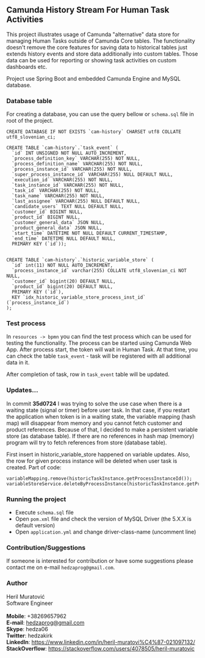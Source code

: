 ## Camunda History Stream For Human Task Activities
This project illustrates usage of Camunda "alternative" data store for managing Human Tasks
outside of Camunda Core tables. The functionality doesn't remove the core features for saving data to
historical tables just extends history events and store data additionally into custom tables. Those data
can be used for reporting or showing task activities on custom dashboards etc.

Project use Spring Boot and embedded Camunda Engine and MySQL database.

### Database table
For creating a database, you can use the query bellow or `schema.sql` file in root of the project.

```
CREATE DATABASE IF NOT EXISTS `cam-history` CHARSET utf8 COLLATE utf8_slovenian_ci;

CREATE TABLE `cam-history`.`task_event` (
  `id` INT UNSIGNED NOT NULL AUTO_INCREMENT,
  `process_definition_key` VARCHAR(255) NOT NULL,
  `process_definition_name` VARCHAR(255) NOT NULL,
  `process_instance_id` VARCHAR(255) NOT NULL,
  `super_process_instance_id` VARCHAR(255) NULL DEFAULT NULL,
  `execution_id` VARCHAR(255) NOT NULL,
  `task_instance_id` VARCHAR(255) NOT NULL,
  `task_id` VARCHAR(255) NOT NULL,
  `task_name` VARCHAR(255) NOT NULL,
  `last_assignee` VARCHAR(255) NULL DEFAULT NULL,
  `candidate_users` TEXT NULL DEFAULT NULL,
  `customer_id` BIGINT NULL,
  `product_id` BIGINT NULL,
  `customer_general_data` JSON NULL,
  `product_general_data` JSON NULL,
  `start_time` DATETIME NOT NULL DEFAULT CURRENT_TIMESTAMP,
  `end_time` DATETIME NULL DEFAULT NULL,
  PRIMARY KEY (`id`));
  
  
CREATE TABLE `cam-history`.`historic_variable_store` (
  `id` int(11) NOT NULL AUTO_INCREMENT,
  `process_instance_id` varchar(255) COLLATE utf8_slovenian_ci NOT NULL,
  `customer_id` bigint(20) DEFAULT NULL,
  `product_id` bigint(20) DEFAULT NULL,
  PRIMARY KEY (`id`),
  KEY `idx_historic_variable_store_process_inst_id` (`process_instance_id`)
);
```

### Test process
In `resources -> bpmn` you can find the test process which can be used for testing the functionality. 
The process can be started using Camunda Web App. After process start, the token will wait in Human Task.
At that time, you can check the table `task_event` - task will be registered with all additional data in it.

After completion of task, row in `task_event` table will be updated.


### Updates...
In commit **35d0724** I was trying to solve the use case when there is a waiting state (signal or timer) before user 
task. In that case, if you restart the application when token is in a waiting state, the variable mapping (hash map) 
will disappear from memory and you cannot fetch customer and product references. 
Because of that, I decided to make a persistent variable store (as database table). 
If there are no references in hash map (memory) program will try to fetch references from store (database table).

First insert in historic_variable_store happened on variable updates. Also, the row for given process instance will 
be deleted when user task is created. Part of code: 
```
variableMapping.remove(historicTaskInstance.getProcessInstanceId());
variableStoreService.deleteByProcessInstance(historicTaskInstance.getProcessInstanceId());
```

### Running the project
- Execute `schema.sql` file
- Open `pom.xml` file and check the version of MySQL Driver (the 5.X.X is default version)
- Open `application.yml` and change driver-class-name (uncomment line)

### Contribution/Suggestions
If someone is interested for contribution or have some suggestions please contact me on e-mail `hedzaprog@gmail.com`.

### Author
Heril Muratović  
Software Engineer  
<br>
**Mobile**: +38269657962  
**E-mail**: hedzaprog@gmail.com  
**Skype**: hedza06  
**Twitter**: hedzakirk  
**LinkedIn**: https://www.linkedin.com/in/heril-muratovi%C4%87-021097132/  
**StackOverflow**: https://stackoverflow.com/users/4078505/heril-muratovic

